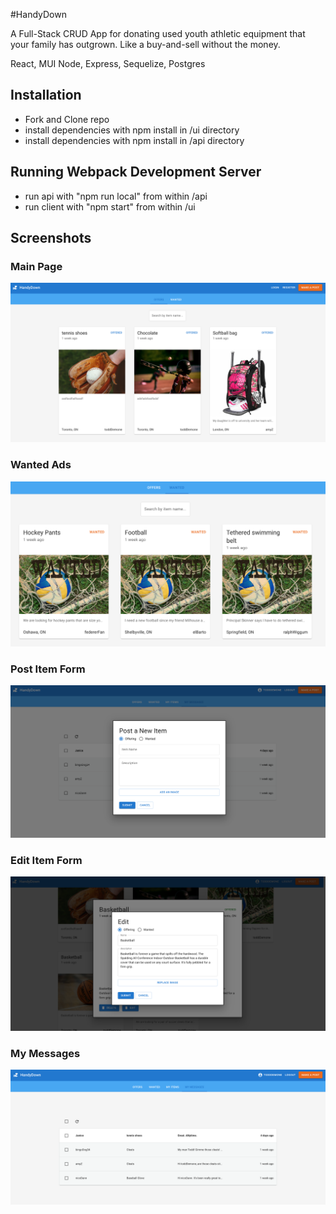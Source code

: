 #HandyDown

A Full-Stack CRUD App for donating used youth athletic equipment that your family has outgrown.  Like a buy-and-sell without the money.

React, MUI
Node, Express, Sequelize, Postgres

## Installation

- Fork and Clone repo
- install dependencies with npm install in /ui directory
- install dependencies with npm install in /api directory

## Running Webpack Development Server

- run api with "npm run local" from within /api
- run client with "npm start" from within /ui

## Screenshots

### Main Page
![Main Page](https://github.com/nicodann/handydown/blob/main/ui/public/screenshots/Handydown_MainPage.png)
### Wanted Ads
![Wanted Ads](https://github.com/nicodann/handydown/blob/main/ui/public/screenshots/Handydown_WantedAds.png)
### Post Item Form
![Post Item Form](https://github.com/nicodann/handydown/blob/main/ui/public/screenshots/Handydown_PostItemForm.png)
### Edit Item Form
![Edit Item Form](https://github.com/nicodann/handydown/blob/main/ui/public/screenshots/Handydown_EditItemForm.png)
### My Messages
![My Messages](https://github.com/nicodann/handydown/blob/main/ui/public/screenshots/Handydown_MyMessages.png)
